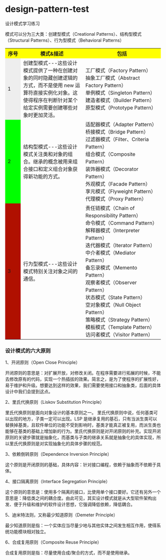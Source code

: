 # design-pattern-test
设计模式学习练习

模式可以分为三大类：创建型模式（Creational Patterns）、结构型模式（Structural Patterns）、行为型模式（Behavioral Patterns）

<table>
  <tr>
    <th width=10%, bgcolor=yellow >序号</th>
    <th width=40%, bgcolor=yellow>模式&描述</th>
    <th width="50%", bgcolor=yellow>包括</th>
  </tr>
  <tr>
    <td bgcolor=#eeeeee> 1 </td>
    <td> 创建型模式---这些设计模式提供了一种在创建对象的同时隐藏创建逻辑的方式，而不是使用 new 运算符直接实例化对象。这使得程序在判断针对某个给定实例需要创建哪些对象时更加灵活。 </td>
    <td> 工厂模式（Factory Pattern）<br> 抽象工厂模式（Abstract Factory Pattern）<br> 单例模式（Singleton Pattern）<br> 建造者模式（Builder Pattern）<br> 原型模式（Prototype Pattern）</td>
  </tr>
  <tr>
    <td bgcolor=#00FF00> 2 </td>
    <td> 结构型模式---这些设计模式关注类和对象的组合。继承的概念被用来组合接口和定义组合对象获得新功能的方式。 </td>
    <td> 适配器模式（Adapter Pattern）<br> 桥接模式（Bridge Pattern）<br> 过滤器模式（Filter、Criteria Pattern）<br> 组合模式（Composite Pattern）<br> 装饰器模式（Decorator Pattern）<br> 外观模式（Facade Pattern）<br> 享元模式（Flyweight Pattern）<br> 代理模式（Proxy Pattern）</td>
  <tr>
    <td bgcolor=rgb(0,10,0)> 3 </td>
    <td> 行为型模式---这些设计模式特别关注对象之间的通信。 </td>
    <td>  责任链模式（Chain of Responsibility Pattern）<br> 命令模式（Command Pattern）<br> 解释器模式（Interpreter Pattern）<br> 迭代器模式（Iterator Pattern）<br> 中介者模式（Mediator Pattern）<br> 备忘录模式（Memento Pattern）<br> 观察者模式（Observer Pattern）<br> 状态模式（State Pattern）<br> 空对象模式（Null Object Pattern）<br> 策略模式（Strategy Pattern）<br> 模板模式（Template Pattern）<br> 访问者模式（Visitor Pattern）</td>
  </tr>
</table>

### 设计模式的六大原则

1、开闭原则（Open Close Principle）

开闭原则的意思是：对扩展开放，对修改关闭。在程序需要进行拓展的时候，不能去修改原有的代码，实现一个热插拔的效果。简言之，是为了使程序的扩展性好，易于维护和升级。想要达到这样的效果，我们需要使用接口和抽象类，后面的具体设计中我们会提到这点。

2、里氏代换原则（Liskov Substitution Principle）

里氏代换原则是面向对象设计的基本原则之一。 里氏代换原则中说，任何基类可以出现的地方，子类一定可以出现。LSP 是继承复用的基石，只有当派生类可以替换掉基类，且软件单位的功能不受到影响时，基类才能真正被复用，而派生类也能够在基类的基础上增加新的行为。里氏代换原则是对开闭原则的补充。实现开闭原则的关键步骤就是抽象化，而基类与子类的继承关系就是抽象化的具体实现，所以里氏代换原则是对实现抽象化的具体步骤的规范。

3、依赖倒转原则（Dependence Inversion Principle）

这个原则是开闭原则的基础，具体内容：针对接口编程，依赖于抽象而不依赖于具体。

4、接口隔离原则（Interface Segregation Principle）

这个原则的意思是：使用多个隔离的接口，比使用单个接口要好。它还有另外一个意思是：降低类之间的耦合度。由此可见，其实设计模式就是从大型软件架构出发、便于升级和维护的软件设计思想，它强调降低依赖，降低耦合。

5、迪米特法则，又称最少知道原则（Demeter Principle）

最少知道原则是指：一个实体应当尽量少地与其他实体之间发生相互作用，使得系统功能模块相对独立。

6、合成复用原则（Composite Reuse Principle）

合成复用原则是指：尽量使用合成/聚合的方式，而不是使用继承。
